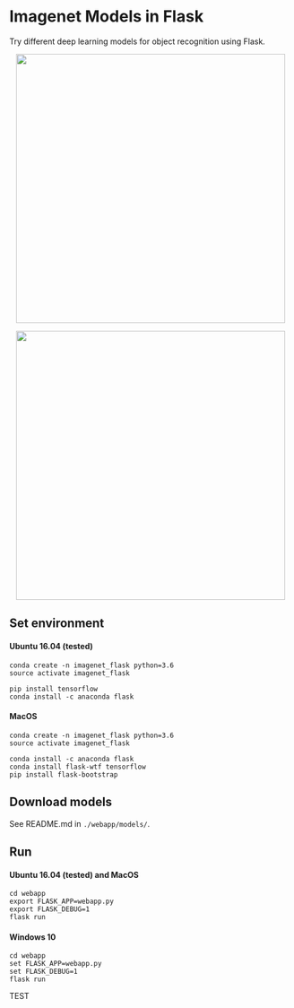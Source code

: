 # Imagenet Models in Flask

Try different deep learning models for object recognition using Flask.

<p align="center">
    <img src="media/index_page.png", width="480">
</p>

<p align="center">
    <img src="media/uploaded_page.png", width="480">
</p>

## Set environment

#### Ubuntu 16.04 (tested)

```
conda create -n imagenet_flask python=3.6
source activate imagenet_flask
```

```
pip install tensorflow
conda install -c anaconda flask
```

#### MacOS

```
conda create -n imagenet_flask python=3.6
source activate imagenet_flask
```
```
conda install -c anaconda flask
conda install flask-wtf tensorflow
pip install flask-bootstrap
```

## Download models

See README.md in `./webapp/models/`.

## Run

#### Ubuntu 16.04 (tested) and MacOS

```
cd webapp
export FLASK_APP=webapp.py
export FLASK_DEBUG=1
flask run
```

#### Windows 10

```
cd webapp
set FLASK_APP=webapp.py
set FLASK_DEBUG=1
flask run
```
TEST
